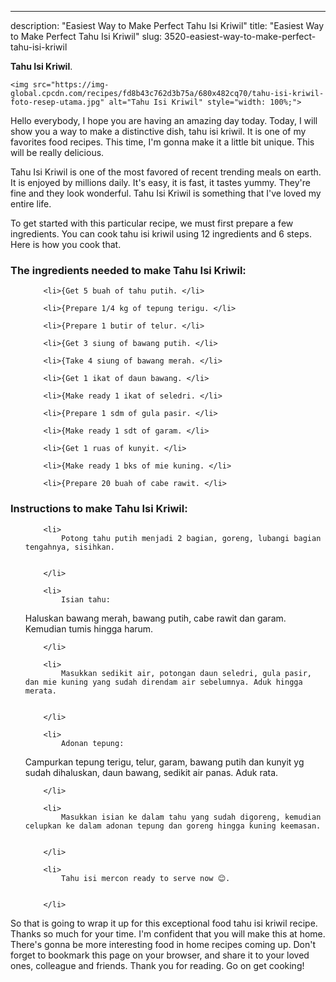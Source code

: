 ---
description: "Easiest Way to Make Perfect Tahu Isi Kriwil"
title: "Easiest Way to Make Perfect Tahu Isi Kriwil"
slug: 3520-easiest-way-to-make-perfect-tahu-isi-kriwil

<p>
	<strong>Tahu Isi Kriwil</strong>. 
	
</p>
<p>
	
	<img src="https://img-global.cpcdn.com/recipes/fd8b43c762d3b75a/680x482cq70/tahu-isi-kriwil-foto-resep-utama.jpg" alt="Tahu Isi Kriwil" style="width: 100%;">
	
	
</p>
<p>
	Hello everybody, I hope you are having an amazing day today. Today, I will show you a way to make a distinctive dish, tahu isi kriwil. It is one of my favorites food recipes. This time, I'm gonna make it a little bit unique. This will be really delicious.
</p>
	
<p>
	
</p>
<p>
	Tahu Isi Kriwil is one of the most favored of recent trending meals on earth. It is enjoyed by millions daily. It's easy, it is fast, it tastes yummy. They're fine and they look wonderful. Tahu Isi Kriwil is something that I've loved my entire life.
</p>

<p>
To get started with this particular recipe, we must first prepare a few ingredients. You can cook tahu isi kriwil using 12 ingredients and 6 steps. Here is how you cook that.
</p>

<h3>The ingredients needed to make Tahu Isi Kriwil:</h3>

<ol>
	
		<li>{Get 5 buah of tahu putih. </li>
	
		<li>{Prepare 1/4 kg of tepung terigu. </li>
	
		<li>{Prepare 1 butir of telur. </li>
	
		<li>{Get 3 siung of bawang putih. </li>
	
		<li>{Take 4 siung of bawang merah. </li>
	
		<li>{Get 1 ikat of daun bawang. </li>
	
		<li>{Make ready 1 ikat of seledri. </li>
	
		<li>{Prepare 1 sdm of gula pasir. </li>
	
		<li>{Make ready 1 sdt of garam. </li>
	
		<li>{Get 1 ruas of kunyit. </li>
	
		<li>{Make ready 1 bks of mie kuning. </li>
	
		<li>{Prepare 20 buah of cabe rawit. </li>
	
</ol>
<p>
	
</p>

<h3>Instructions to make Tahu Isi Kriwil:</h3>

<ol>
	
		<li>
			Potong tahu putih menjadi 2 bagian, goreng, lubangi bagian tengahnya, sisihkan.
			
			
		</li>
	
		<li>
			Isian tahu:
Haluskan bawang merah, bawang putih, cabe rawit dan garam. Kemudian tumis hingga harum.
			
			
		</li>
	
		<li>
			Masukkan sedikit air, potongan daun seledri, gula pasir, dan mie kuning yang sudah direndam air sebelumnya. Aduk hingga merata.
			
			
		</li>
	
		<li>
			Adonan tepung:
Campurkan tepung terigu, telur, garam, bawang putih dan kunyit yg sudah dihaluskan, daun bawang, sedikit air panas. Aduk rata.
			
			
		</li>
	
		<li>
			Masukkan isian ke dalam tahu yang sudah digoreng, kemudian celupkan ke dalam adonan tepung dan goreng hingga kuning keemasan.
			
			
		</li>
	
		<li>
			Tahu isi mercon ready to serve now 😊.
			
			
		</li>
	
</ol>

<p>
	
</p>

<p>
	So that is going to wrap it up for this exceptional food tahu isi kriwil recipe. Thanks so much for your time. I'm confident that you will make this at home. There's gonna be more interesting food in home recipes coming up. Don't forget to bookmark this page on your browser, and share it to your loved ones, colleague and friends. Thank you for reading. Go on get cooking!
</p>
